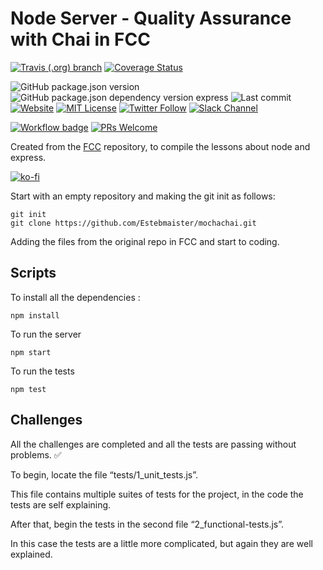 # Node Server - Quality Assurance with Chai in FCC

[![Travis (.org) branch](https://img.shields.io/travis/estebmaister/mochachai/master?style=plastic&logo=travis&)](https://travis-ci.com/Estebmaister/mochachai) [![Coverage Status](https://coveralls.io/repos/github/Estebmaister/mochachai/badge.svg?branch=master)](https://coveralls.io/github/Estebmaister/mochachai?branch=master)

![GitHub package.json version][gh-pack-json-v] ![GitHub package.json dependency version express][gh-pack-json-dep-v-express] ![Last commit][last-commit-bdg] [![Website][website-bdg]][website] [![MIT License][license-bdg]][license] [![Twitter Follow][twitter-bdg]][twitter] [![Slack Channel](https://img.shields.io/static/v1?label=Slack&message=chat&style=social&logo=slack)](https://acme-ec.slack.com/)

[![Workflow badge][workflow-bdg]][glitch-workflow] [![PRs Welcome][prs-bdg]][prs-site]

Created from the [FCC](https://freecodecamp.com) repository, to compile the lessons about node and express.

[![ko-fi](https://www.ko-fi.com/img/githubbutton_sm.svg)](https://ko-fi.com/F1F31OD9K)

Start with an empty repository and making the git init as follows:

```git
git init
git clone https://github.com/Estebmaister/mochachai.git
```

Adding the files from the original repo in FCC and start to coding.

## Scripts

To install all the dependencies :

```shell
npm install
```

To run the server

```shell
npm start
```

To run the tests

```shell
npm test
```

## Challenges

All the challenges are completed and all the tests are passing without problems. :white_check_mark:

To begin, locate the file “tests/1_unit_tests.js”.

This file contains multiple suites of tests for the project, in the code the tests are self explaining.

After that, begin the tests in the second file “2_functional-tests.js”.

In this case the tests are a little more complicated, but again they are well explained.

<!-- General links -->

[changelog]: ./CHANGELOG.md
[version-bdg]: https://img.shields.io/badge/version-1.0.0-blue.svg?style=plastic
[license]: ./LICENSE
[prs-bdg]: https://img.shields.io/badge/PRs-welcome-brightgreen.svg?style=flat
[prs-site]: https://egghead.io/courses/how-to-contribute-to-an-open-source-project-on-github
[twitter]: https://twitter.com/estebmaister
[twitter-bdg]: https://img.shields.io/twitter/follow/estebmaister?label=Follow&style=social

<!-- Repo badges links -->

[license-bdg]: https://img.shields.io/github/license/estebmaister/mochachai?style=plastic
[last-commit-bdg]: https://img.shields.io/github/last-commit/estebmaister/mochachai?style=plastic&logo=git&logoColor=white
[language-count-bdg]: https://img.shields.io/github/languages/count/estebmaister/mochachai?style=plastic&logo=visual-studio-code
[top-language-bdg]: https://img.shields.io/github/languages/top/estebmaister/mochachai?style=plastic&logo=freecodecamp
[repo-size-bdg]: https://img.shields.io/github/repo-size/estebmaister/mochachai?style=plastic
[code-size-bdg]: https://img.shields.io/github/languages/code-size/estebmaister/mochachai?style=plastic
[gh-pack-json-v]: https://img.shields.io/github/package-json/v/estebmaister/mochachai?color=blue&style=plastic&logo=github
[gh-pack-json-dep-v-express]: https://img.shields.io/github/package-json/dependency-version/estebmaister/mochachai/express?style=plastic&logo=express

<!-- Glitch web and workflow -->

[website]: https://mochachai-esteb.glitch.me
[website-bdg]: https://img.shields.io/website?down_color=violet&down_message=sleeping&label=servidor&logo=glitch&logoColor=white&style=plastic&up_color=green&up_message=online&url=https%3A%2F%2Fmochachai-esteb.glitch.me
[workflow-bdg]: https://github.com/estebmaister/mochachai/workflows/Glitch%20Sync/badge.svg
[glitch-workflow]: https://github.com/Estebmaister/mochachai/blob/master/.github/workflows/main.yml
